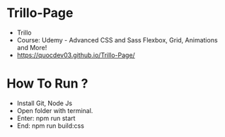 # Trillo-Page
- Trillo
- Course: Udemy - Advanced CSS and Sass Flexbox, Grid, Animations and More!
- https://quocdev03.github.io/Trillo-Page/
# How To Run ?
- Install Git, Node Js
- Open folder with terminal.
- Enter: npm run start
- End: npm run build:css
